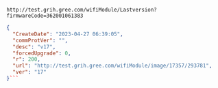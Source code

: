 `http://test.grih.gree.com/wifiModule/Lastversion?firmwareCode=362001061383`

```json
{
  "CreateDate": "2023-04-27 06:39:05",
  "commProtVer": "",
  "desc": "v17",
  "forcedUpgrade": 0,
  "r": 200,
  "url": "http://test.grih.gree.com/wifiModule/image/17357/293781",
  "ver": "17"
}```